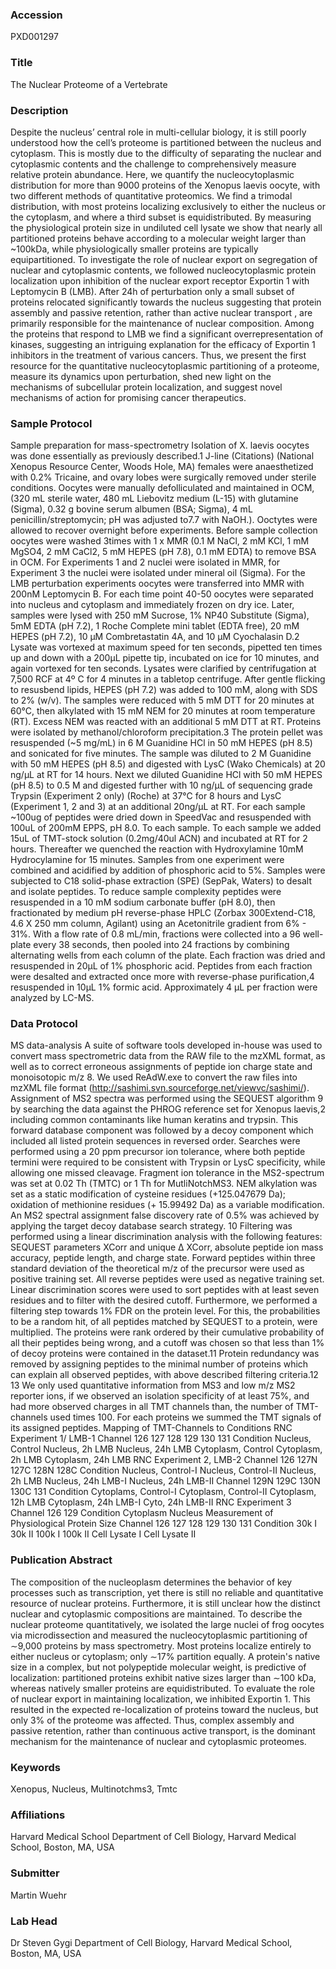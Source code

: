 ### Accession
PXD001297

### Title
The Nuclear Proteome of a Vertebrate

### Description
Despite the nucleus’ central role in multi-cellular biology, it is still poorly understood how the cell’s proteome is partitioned between the nucleus and cytoplasm. This is mostly due to the difficulty of separating the nuclear and cytoplasmic contents and the challenge to comprehensively measure relative protein abundance.  Here, we quantify the nucleocytoplasmic distribution for more than 9000 proteins of the Xenopus laevis oocyte, with two different methods of quantitative proteomics. We find a trimodal distribution, with most proteins localizing exclusively to either the nucleus or the cytoplasm, and where a third subset is equidistributed. By measuring the physiological protein size in undiluted cell lysate we show that nearly all partitioned proteins behave according to a molecular weight larger than ~100kDa, while physiologically smaller proteins are typically equipartitioned. To investigate the role of nuclear export on segregation of nuclear and cytoplasmic contents, we followed nucleocytoplasmic protein localization upon inhibition of the nuclear export receptor Exportin 1 with Leptomycin B (LMB). After 24h of perturbation only a small subset of proteins relocated significantly towards the nucleus suggesting that protein assembly and passive retention, rather than active nuclear transport , are primarily responsible for the maintenance of nuclear composition.  Among the proteins that respond to LMB we find a significant overrepresentation of kinases, suggesting an intriguing explanation for the efficacy of Exportin 1 inhibitors in the treatment of various cancers. Thus, we present the first resource for the quantitative nucleocytoplasmic partitioning of a proteome, measure its dynamics upon perturbation, shed new light on the mechanisms of subcellular protein localization, and suggest novel mechanisms of action for promising cancer therapeutics.

### Sample Protocol
Sample preparation for mass-spectrometry Isolation of X. laevis oocytes was done essentially as previously described.1 J-line (Citations) (National Xenopus Resource Center, Woods Hole, MA) females were anaesthetized with 0.2% Tricaine, and ovary lobes were surgically removed under sterile conditions. Oocytes were manually defolliculated and maintained in OCM, (320 mL sterile water, 480 mL Liebovitz medium (L-15) with glutamine (Sigma), 0.32 g bovine serum albumen (BSA; Sigma), 4 mL penicillin/streptomycin; pH was adjusted to7.7 with NaOH.). Ooctytes were allowed to recover overnight before experiments. Before sample collection oocytes were washed 3times with 1 x MMR (0.1 M NaCl, 2 mM KCl, 1 mM MgSO4, 2 mM CaCl2, 5 mM HEPES (pH 7.8), 0.1 mM EDTA) to remove BSA in OCM. For Experiments 1 and 2 nuclei were isolated in MMR, for Experiment 3 the nuclei were isolated under mineral oil (Sigma). For the LMB perturbation experiments oocytes were transferred into MMR with 200nM Leptomycin B. For each time point 40-50 oocytes were separated into nucleus and cytoplasm and immediately frozen on dry ice. Later, samples were lysed with 250 mM Sucrose, 1% NP40 Substitute (Sigma), 5mM EDTA (pH 7.2), 1 Roche Complete mini tablet (EDTA free), 20 mM HEPES (pH 7.2), 10 µM Combretastatin 4A, and 10 µM Cyochalasin D.2 Lysate was vortexed at maximum speed for ten seconds, pipetted ten times up and down with a 200μL pipette tip, incubated on ice for 10 minutes, and again vortexed for ten seconds. Lysates were clarified by centrifugation at 7,500 RCF at 4º C for 4 minutes in a tabletop centrifuge. After gentle flicking to resusbend lipids, HEPES (pH 7.2) was added to 100 mM, along with SDS to 2% (w/v). The samples were reduced with 5 mM DTT for 20 minutes at 60°C, then alkylated with 15 mM NEM for 20 minutes at room temperature (RT). Excess NEM was reacted with an additional 5 mM DTT at RT. Proteins were isolated by methanol/chloroform precipitation.3 The protein pellet was resuspended (~5 mg/mL) in 6 M Guanidine HCl in 50 mM HEPES (pH 8.5) and sonicated for five minutes. The sample was diluted to 2 M Guanidine with 50 mM HEPES (pH 8.5) and digested with LysC (Wako Chemicals) at 20 ng/µL at RT for 14 hours. Next we diluted Guanidine HCl with 50 mM HEPES (pH 8.5) to 0.5 M and digested further with 10 ng/µL of sequencing grade Trypsin (Experiment 2 only) (Roche) at 37°C for 8 hours and LysC (Experiment 1, 2 and 3) at an additional 20ng/µL at RT. For each sample ~100ug of peptides were dried down in SpeedVac and resuspended with 100uL of 200mM EPPS, pH 8.0. To each sample. To each sample we added 15uL of TMT-stock solution (0.2mg/40ul ACN) and incubated at RT for 2 hours. Thereafter we quenched the reaction with Hydroxylamine 10mM Hydrocylamine for 15 minutes. Samples from one experiment were combined and acidified by addition of phosphoric acid to 5%. Samples were subjected to C18 solid-phase extraction (SPE) (SepPak, Waters) to desalt and isolate peptides. To reduce sample complexity peptides were resuspended in a 10 mM sodium carbonate buffer (pH 8.0), then fractionated by medium pH reverse-phase HPLC (Zorbax 300Extend-C18, 4.6 X 250 mm column, Agilant) using an Acetonitrile gradient from 6% - 31%. With a flow rate of 0.8 mL/min, fractions were collected into a 96 well-plate every 38 seconds, then pooled into 24 fractions by combining alternating wells from each column of the plate. Each fraction was dried and resuspended in 20µL of 1% phosphoric acid. Peptides from each fraction were desalted and extracted once more with reverse-phase purification,4 resuspended in 10µL 1% formic acid. Approximately 4 µL per fraction were analyzed by LC-MS.

### Data Protocol
MS data-analysis  A suite of software tools developed in-house was used to convert mass spectrometric data from the RAW file to the mzXML format, as well as to correct erroneous assignments of peptide ion charge state and monoisotopic m/z 8. We used ReAdW.exe to convert the raw files into mzXML file format (http://sashimi.svn.sourceforge.net/viewvc/sashimi/). Assignment of MS2 spectra was performed using the SEQUEST algorithm 9 by searching the data against the PHROG reference set for Xenopus laevis,2 including common contaminants like human keratins and trypsin. This forward database component was followed by a decoy component which included all listed protein sequences in reversed order. Searches were performed using a 20 ppm precursor ion tolerance, where both peptide termini were required to be consistent with Trypsin or LysC specificity, while allowing one missed cleavage. Fragment ion tolerance in the MS2-spectrum was set at 0.02 Th (TMTC) or 1 Th for MutliNotchMS3. NEM alkylation was set as a static modification of cysteine residues (+125.047679 Da); oxidation of methionine residues (+ 15.99492 Da) as a variable modification. An MS2 spectral assignment false discovery rate of 0.5% was achieved by applying the target decoy database search strategy. 10 Filtering was performed using a linear discrimination analysis with the following features: SEQUEST parameters XCorr and unique Δ XCorr, absolute peptide ion mass accuracy, peptide length, and charge state. Forward peptides within three standard deviation of the theoretical m/z of the precursor were used as positive training set. All reverse peptides were used as negative training set. Linear discrimination scores were used to sort peptides with at least seven residues and to filter with the desired cutoff. Furthermore, we performed a filtering step towards 1% FDR on the protein level. For this, the probabilities to be a random hit, of all peptides matched by SEQUEST to a protein, were multiplied. The proteins were rank ordered by their cumulative probability of all their peptides being wrong, and a cutoff was chosen so that less than 1% of decoy proteins were contained in the dataset.11 Protein redundancy was removed by assigning peptides to the minimal number of proteins which can explain all observed peptides, with above described filtering criteria.12 13 We only used quantitative information from MS3 and low m/z MS2 reporter ions, if we observed an isolation specificity of at least 75%, and had more observed charges in all TMT channels than, the number of TMT-channels used times 100. For each proteins we summed the TMT signals of its assigned peptides.  Mapping of TMT-Channels to Conditions RNC Experiment 1/ LMB-1 Channel 126 127 128 129 130 131 Condition Nucleus, Control Nucleus, 2h LMB Nucleus, 24h LMB Cytoplasm, Control Cytoplasm, 2h LMB Cytoplasm, 24h LMB  RNC Experiment 2, LMB-2 Channel 126 127N 127C 128N 128C Condition Nucleus, Control-I Nucleus, Control-II Nucleus, 2h LMB Nucleus, 24h LMB-I Nucleus, 24h LMB-II Channel 129N 129C 130N 130C 131 Condition Cytoplams, Control-I Cytoplasm, Control-II Cytoplasm, 12h LMB Cytoplasm, 24h LMB-I Cyto, 24h LMB-II  RNC Experiment 3 Channel 126 129 Condition Cytoplasm Nucleus  Measurement of Physiological Protein Size Channel 126 127 128 129 130 131  Condition 30k I 30k II 100k I 100k II Cell Lysate I Cell Lysate II

### Publication Abstract
The composition of the nucleoplasm determines the behavior of key processes such as transcription, yet there is still no reliable and quantitative resource of nuclear proteins. Furthermore, it is still unclear how the distinct nuclear and cytoplasmic compositions are maintained. To describe the nuclear proteome quantitatively, we isolated the large nuclei of frog oocytes via microdissection and measured the nucleocytoplasmic partitioning of &#x223c;9,000 proteins by mass spectrometry. Most proteins localize entirely to either nucleus or cytoplasm; only &#x223c;17% partition equally. A protein's native size in a complex, but not polypeptide molecular weight, is predictive of localization: partitioned proteins exhibit native sizes larger than &#x223c;100 kDa, whereas natively smaller proteins are equidistributed. To evaluate the role of nuclear export in maintaining localization, we inhibited Exportin 1. This resulted in the expected re-localization of proteins toward the nucleus, but only 3% of the proteome was affected. Thus, complex assembly and passive retention, rather than continuous active transport, is the dominant mechanism for the maintenance of nuclear and cytoplasmic proteomes.

### Keywords
Xenopus, Nucleus, Multinotchms3, Tmtc

### Affiliations
Harvard Medical School
Department of Cell Biology, Harvard Medical School, Boston, MA, USA

### Submitter
Martin Wuehr

### Lab Head
Dr Steven Gygi
Department of Cell Biology, Harvard Medical School, Boston, MA, USA


